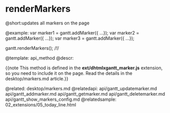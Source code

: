 renderMarkers
=============

@short:updates all markers on the page

@example:
var marker1 = gantt.addMarker({ ...});
var marker2 = gantt.addMarker({ ...});
var marker3 = gantt.addMarker({ ...});

gantt.renderMarkers(); /*!*/

@template:	api_method
@descr:

{{note This method is defined in the **ext/dhtmlxgantt_marker.js** extension, so you need to include it on the page. Read the details in the desktop/markers.md article.}}




@related:
	desktop/markers.md
@relatedapi:
	api/gantt_updatemarker.md
	api/gantt_addmarker.md
	api/gantt_getmarker.md
	api/gantt_deletemarker.md
    api/gantt_show_markers_config.md
@relatedsample:
	02_extensions/05_today_line.html
